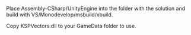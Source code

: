 Place Assembly-CSharp/UnityEngine into the folder with the solution and build with VS/Monodevelop/msbuild/xbuild.

Copy KSPVectors.dll to your GameData folder to use.

